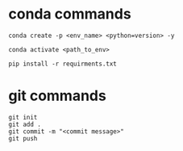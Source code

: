 # conda commands
```
conda create -p <env_name> <python=version> -y
```

```
conda activate <path_to_env>
```

```
pip install -r requirments.txt
```

# git commands

```
git init
git add .
git commit -m "<commit message>"
git push
```